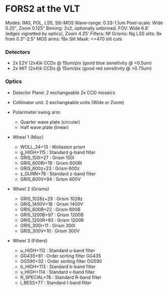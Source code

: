 # FORS2 at the VLT

Modes: IMG, POL, LSS, Slit-MOS
Wave-range: 0.33-1.1um
Pixel-scale: Wide 0.25", Zoom 0.125"
Binning: 2x2, optionally unbinned.
FOV: Wide 6.8' (edges vignetted by optics), Zoom 4.25'
Filters: Nf
Grisms: Ng
LSS slits: 9x from 0.3"-2.5"
MOS arms: 19x
Slit Mask: <=470 slit cuts

### Detectors

* 2x E2V (2x4)k CCDs @ 15um/pix (good blue sensitivity @ <0.5um)
* 2x MIT (2x4)k CCDs @ 15um/pix (good red sensitivity @ >0.75um)

### Optics

* Detector Plane: 2 exchangeable 2x CCD mosaics
* Collimator unit: 2 exchangeable units (Wide or Zoom)

* Polarimeter swing arm:
  * Quarter wave plate (circular)
  * Half wave plate (linear)
* Wheel 1 (Misc)
  * WOLL_34+13 : Wollaston prism
  * g_HIGH+115 : Standard g-band filter
  * GRIS_150I+27 : Grism 150I
  * GRIS_600RI+19 : Grism 600RI
  * GRIS_600z+23 : Grism 600z
  * z_GUNN+78 : Standard z-band filter
  * GRIS_600V+94 : Grism 600V
* Wheel 2 (Grisms)
  * GRIS_1028z+29 : Grism 1028z
  * GRIS_1400V+18 : Grism 1400V
  * GRIS_600B+22 : Grism 600B
  * GRIS_1200B+97 : Grism 1200B
  * GRIS_1200R+93 : Grism 1200R
  * GRIS_300I+11 : Grism 300I
  * GRIS_300V+10 : Grism 300V
* Wheel 3 (Filters)
  * u_HIGH+112 : Standard u-band filter
  * GG435+81 : Order sorting filter GG435
  * OG590+32 : Order sorting filter OG590
  * b_HIGH+113 : Standard b-band filter
  * v_HIGH+114 : Standard v-band filter
  * R_SPECIAL+76 : Standard R-band filter
  * I_BESS+77 : Standard I-band filter
